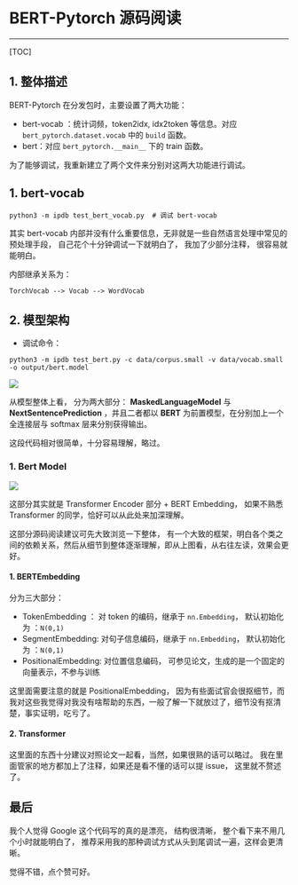 # BERT-Pytorch 源码阅读

---

[TOC]

## 1.  整体描述

BERT-Pytorch 在分发包时，主要设置了两大功能：

- bert-vocab ：统计词频，token2idx, idx2token 等信息。对应 `bert_pytorch.dataset.vocab` 中的 `build` 函数。
- bert：对应 `bert_pytorch.__main__` 下的 train 函数。

为了能够调试，我重新建立了两个文件来分别对这两大功能进行调试。

## 1. bert-vocab

```
python3 -m ipdb test_bert_vocab.py  # 调试 bert-vocab
```

其实 bert-vocab 内部并没有什么重要信息，无非就是一些自然语言处理中常见的预处理手段， 自己花个十分钟调试一下就明白了， 我加了少部分注释， 很容易就能明白。

内部继承关系为： 

```
TorchVocab --> Vocab --> WordVocab
```

## 2. 模型架构

- 调试命令：

```
python3 -m ipdb test_bert.py -c data/corpus.small -v data/vocab.small -o output/bert.model
```

![](img\1.png)

从模型整体上看， 分为两大部分： **MaskedLanguageModel** 与 **NextSentencePrediction** ，并且二者都以 **BERT** 为前置模型，在分别加上一个全连接层与 softmax 层来分别获得输出。

这段代码相对很简单，十分容易理解，略过。

### 1. Bert Model

![](img\2.png)

这部分其实就是 Transformer Encoder 部分 + BERT Embedding， 如果不熟悉 Transformer 的同学，恰好可以从此处来加深理解。

这部分源码阅读建议可先大致浏览一下整体， 有一个大致的框架，明白各个类之间的依赖关系，然后从细节到整体逐渐理解，即从上图看，从右往左读，效果会更好。

#### 1. BERTEmbedding

分为三大部分： 

- TokenEmbedding ： 对 token 的编码，继承于 `nn.Embedding`， 默认初始化为 ：`N(0,1)`
- SegmentEmbedding: 对句子信息编码，继承于 `nn.Embedding`， 默认初始化为 ：`N(0,1)`
- PositionalEmbedding: 对位置信息编码， 可参见论文，生成的是一个固定的向量表示，不参与训练

这里面需要注意的就是 PositionalEmbedding， 因为有些面试官会很抠细节，而我对这些我觉得对我没有啥帮助的东西，一般了解一下就放过了，细节没有抠清楚，事实证明，吃亏了。

#### 2. Transformer

这里面的东西十分建议对照论文一起看，当然，如果很熟的话可以略过。 我在里面管家的地方都加上了注释，如果还是看不懂的话可以提 issue， 这里就不赘述了。

## 最后

我个人觉得 Google 这个代码写的真的是漂亮， 结构很清晰， 整个看下来不用几个小时就能明白了， 推荐采用我的那种调试方式从头到尾调试一遍，这样会更清晰。 

觉得不错，点个赞可好。





